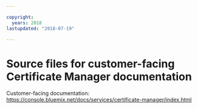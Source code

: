 ```yaml
---

copyright:
  years: 2018
lastupdated: "2018-07-19"

---
```



# Source files for customer-facing Certificate Manager documentation


Customer-facing documentation: https://console.bluemix.net/docs/services/certificate-manager/index.html


